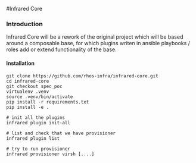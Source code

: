 #Infrared Core

### Introduction
Infrared Core will be a rework of the original project which will be based around a composable
base, for which plugins writen in ansible playbooks / roles add or extend functionality
of the base.

#### Installation


```
git clone https://github.com/rhos-infra/infrared-core.git
cd infrared-core
git checkout spec_poc
virtualenv .venv
source .venv/bin/activate
pip install -r requirements.txt
pip install -e .

# init all the plugins
infrared plugin init-all

# list and check that we have provisioner
infrared plugin list

# try to run provisioner
infrared provisioner virsh [....]
```

